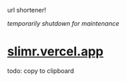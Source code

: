 url shortener!

*temporarily shutdown for maintenance*
# [slimr.vercel.app](https://slimr.vercel.app)

todo: copy to clipboard

